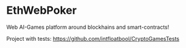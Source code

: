 # EthWebPoker
Web AI-Games platform around blockhains and smart-contracts!

Project with tests:
https://github.com/intfloatbool/CryptoGamesTests
